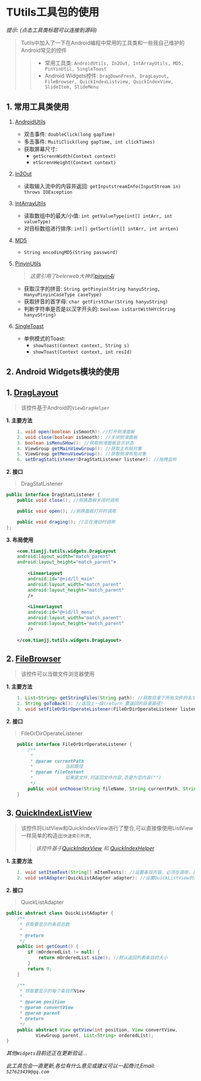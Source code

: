 # TUtils工具包的使用
  _提示: (点击工具类标题可以连接到源码)_

  >Tutils中加入了一下在Android编程中常用的工具类和一些我自己维护的Android常见的控件
  >> - 常用工具类: `AndroidUtils, In2Out, IntArrayUtils, MD5, PinYinUtil, SingleToast`
  >> - Android Widgets控件: `DragDownFresh, DragLayout, FileBrowser, QuickIndexListview, QuickIndexView, SlideItem, SlideMenu`
  
## 1. 常用工具类使用

  1. [AndroidUtils](https://github.com/ITtoken/TUtils/blob/master/src/com/tianjj/tutils/base/AndroidUtils.java)
      - 双击事件: `doubleClick(long gapTime)`
      - 多击事件: `MuitiClick(long gapTime, int clickTimes)`
      - 获取屏幕尺寸:
          - `getScrennWidth(Context context)`
          - `etScrennHeight(Context context)`
  2. [In2Out](https://github.com/ITtoken/TUtils/blob/master/src/com/tianjj/tutils/base/In2Out.java)
      - 读取输入流中的内容并返回: `getInputstreamInfo(InputStream in) throws IOException`
  3. [IntArrayUtils](https://github.com/ITtoken/TUtils/blob/master/src/com/tianjj/tutils/base/IntArrUtils.java)
      - 读取数组中的最大/小值: `int getValueType(int[] intArr, int valueType)`
      - 对目标数组进行排序: `int[] getSort(int[] intArr, int arrLen)`
  4. [MD5](https://github.com/ITtoken/TUtils/blob/master/src/com/tianjj/tutils/base/MD5.java)
      - `String encodingMD5(String password)`
  5. [PinyinUtils](https://github.com/ITtoken/TUtils/blob/master/src/com/tianjj/tutils/base/PinyinUtil.java)
  
      > _这里引用了belerweb大神的[pinyin4j](https://github.com/belerweb/pinyin4j)_
      
      - 获取汉字的拼音: `String getPinyin(String hanyuString, HanyuPinyinCaseType caseType)`
      - 获取拼音的首字母: `char getFirstChar(String hanyuString)`
      - 判断字符串是否是以汉字开头的: `boolean isStartWithHY(String hanyuString)`
  6. [SingleToast](https://github.com/ITtoken/TUtils/blob/master/src/com/tianjj/tutils/base/SingleToast.java)
      - 单例模式的Toast:
          - `showToast(Context context, String s)`
          - `showToast(Context context, int resId)`

## 2. Android Widgets模块的使用
## 1. [DragLayout](https://github.com/ITtoken/TUtils/blob/master/src/com/tianjj/tutils/widgets/DragLayout.java)

> 该控件基于Android的`ViewDragHelper`

**1. 主要方法**

```java
	1. void open(boolean isSmooth): //打开侧滑面板
	2. void close(boolean isSmooth): //关闭侧滑面板
	3. boolean isMenuSHow(): //获取侧滑面板显示状态
	4. ViewGroup getMainViewGroup(): //获取主布局对象
	5. ViewGroup getMenuViewGroup(): //获取侧滑布局对象
	6. setDragStatListener(DragStatListener listener): //拖拽监听
```

**2. 接口**

> DragStatListener

```java
public interface DragStatListener {
	public void close(); //侧换面板关闭时调用

	public void open(); //侧换面板打开时调用

	public void draging(); //正在滑动时调用
};
```

**3. 布局使用**

```xml
	<com.tianjj.tutils.widgets.DragLayout
	android:layout_width="match_parent"
	android:layout_height="match_parent">
	
		<LinearLayout
		android:id="@+id/ll_main"
		android:layout_width="match_parent"
		android:layout_height="match_parent"
		/>
		
		<LinearLayout
		android:id="@+id/ll_menu"
		android:layout_width="match_parent"
		android:layout_height="match_parent"
		/>
	
	</com.tianjj.tutils.widgets.DragLayout>
```

## 2. [FileBrowser](https://github.com/ITtoken/TUtils/blob/master/src/com/tianjj/tutils/widgets/FileBrowser.java)

> 该控件可以当做文件浏览器使用

**1. 主要方法**

```java
	1. List<String> getStringFiles(String path): //获取目录下所有文件的名字
	2. String goToBack(): //返回上一级(return 要返回的目录路径)
	3. void setFileOrDirOperateListener(FileOrDirOperateListener listener)//文件/文件夹操作监听
```

**2. 接口**
> FileOrDirOperateListener

```java
	public interface FileOrDirOperateListener {
		/**
		 * 
		 * @param currentPath
		 *            当前路径
		 * @param fileContent
		 *            如果是文件,则返回文件内容,否是为空内容("")
		 */
		public void onChoose(String fileName, String currentPath, String fileContent);
	}
```

## 3. [QuickIndexListView](https://github.com/ITtoken/TUtils/blob/master/src/com/tianjj/tutils/widgets/QuickIndexListview.java)

> 该控件将ListView和QuickIndexView进行了整合,可以直接像使用ListView一样简单的构造出`快速索引列表`,
>> _该控件基于[QuickIndexView](https://github.com/ITtoken/Tianjj/blob/master/TUtils/src/com/tianjj/tutils/widgets/QuickIndexView.java) 和 [QuickIndexHelper](https://github.com/ITtoken/Tianjj/blob/master/TUtils/src/com/tianjj/tutils/helper/QuickIndexHelper.java)_

**1. 主要方法**

```java
	1. void setItemText(String[] mItemTests): //设置条目内容，必须在调用，且在setAdapter之前
	2. void setAdapter(QuickListAdapter adapter): //设置QuickListView的条目内容
```

**2. 接口**
> QuickListAdapter

```java
public abstract class QuickListAdapter {
	/**
	 * 获取要显示的条目总数
	 * 
	 * @return
	 */
	public int getCount() {
		if (mOrderedList != null) {
			return mOrderedList.size(); //默认返回列表条目的大小
		}
		return 0;
	}

	/**
	 * 获取要显示的每个条目的View
	 * 
	 * @param position
	 * @param convertView
	 * @param parent
	 * @return
	 */
	public abstract View getView(int position, View convertView,
           ViewGroup parent, List<String> orderedList);
}
```

  _其他`Widgets`目前还正在更新验证..._
 
  _此工具包会一直更新,各位有什么意见或建议可以一起商讨,Email: `527623439@qq.com`_
